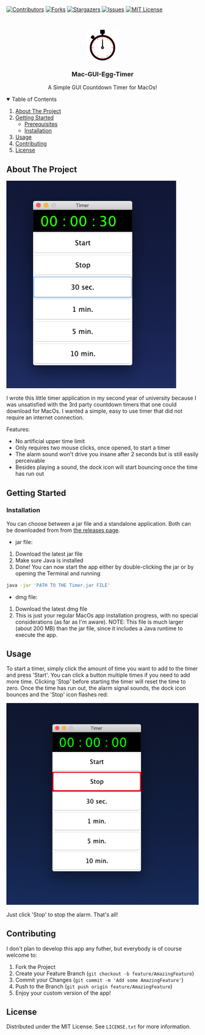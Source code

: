 <!--
*** Thanks for checking out the Best-README-Template. If you have a suggestion
*** that would make this better, please fork the repo and create a pull request
*** or simply open an issue with the tag "enhancement".
*** Thanks again! Now go create something AMAZING! :D
-->



<!-- PROJECT SHIELDS -->
<!--
*** I'm using markdown "reference style" links for readability.
*** Reference links are enclosed in brackets [ ] instead of parentheses ( ).
*** See the bottom of this document for the declaration of the reference variables
*** for contributors-url, forks-url, etc. This is an optional, concise syntax you may use.
*** https://www.markdownguide.org/basic-syntax/#reference-style-links
-->
[![Contributors][contributors-shield]][contributors-url]
[![Forks][forks-shield]][forks-url]
[![Stargazers][stars-shield]][stars-url]
[![Issues][issues-shield]][issues-url]
[![MIT License][license-shield]][license-url]



<!-- PROJECT LOGO -->
<br />
<p align="center">
  <a href="https://github.com/mamei16/Mac-GUI-Egg-Timer">
    <img src="screenshots/timer_icon.png" alt="Logo" width="80" height="80">
  </a>

  <h3 align="center">Mac-GUI-Egg-Timer</h3>

  <p align="center">
    A Simple GUI Countdown Timer for MacOs!
  </p>
</p>



<!-- TABLE OF CONTENTS -->
<details open="open">
  <summary>Table of Contents</summary>
  <ol>
    <li>
      <a href="#about-the-project">About The Project</a>
    </li>
    <li>
      <a href="#getting-started">Getting Started</a>
      <ul>
        <li><a href="#prerequisites">Prerequisites</a></li>
        <li><a href="#installation">Installation</a></li>
      </ul>
    </li>
    <li><a href="#usage">Usage</a></li>
    <li><a href="#contributing">Contributing</a></li>
    <li><a href="#license">License</a></li>
  </ol>
</details>



<!-- ABOUT THE PROJECT -->
## About The Project

[![Product Name Screen Shot][screenshot1]]()

I wrote this little timer application in my second year of university because I was unsatisfied with the 3rd party countdown timers that one could download for MacOs. I wanted a simple, easy to use timer that did not require an internet connection.

Features:
* No artificial upper time limit
* Only requires two mouse clicks, once opened, to start a timer
* The alarm sound won't drive you insane after 2 seconds but is still easily perceivable
* Besides playing a sound, the dock icon will start bouncing once the time has run out

<!-- GETTING STARTED -->
## Getting Started


### Installation

You can choose between a jar file and a standalone application. Both can be downloaded from from [the releases page](https://github.com/mamei16/Mac-GUI-Egg-Timer/releases).

* jar file: 

1. Download the latest jar file 
2. Make sure Java is installed
3. Done! You can now start the app either by double-clicking the jar or by opening the Terminal and running  
  ```sh
  java -jar 'PATH TO THE Timer.jar FILE'
  ```

* dmg file:

1. Download the latest dmg file 
2. This is just your regular MacOs app installation progress, with no special considerations (as far as I'm aware). 
NOTE: This file is much larger (about 200 MB) than the jar file, since it includes a Java runtime to execute the app. 


<!-- USAGE EXAMPLES -->
## Usage

To start a timer, simply click the amount of time you want to add to the timer and press 'Start'. You can click a button multiple times if you need to add more time. Clicking 'Stop' before starting the timer will reset the time to zero. Once the time has run out, the alarm signal sounds, the dock icon bounces and the 'Stop' icon flashes red:

[![Product Name Screen Shot2][screenshot2]]()

Just click 'Stop' to stop the alarm. That's all!


<!-- CONTRIBUTING -->
## Contributing

I don't plan to develop this app any futher, but everybody is of course welcome to:

1. Fork the Project
2. Create your Feature Branch (`git checkout -b feature/AmazingFeature`)
3. Commit your Changes (`git commit -m 'Add some AmazingFeature'`)
4. Push to the Branch (`git push origin feature/AmazingFeature`)
5. Enjoy your custom version of the app!



<!-- LICENSE -->
## License

Distributed under the MIT License. See `LICENSE.txt` for more information.



<!-- MARKDOWN LINKS & IMAGES -->
<!-- https://www.markdownguide.org/basic-syntax/#reference-style-links -->
[contributors-shield]: https://img.shields.io/github/contributors/mamei16/Mac-GUI-Egg-Timer.svg?style=for-the-badge
[contributors-url]: https://github.com/mamei16/Mac-GUI-Egg-Timer/graphs/contributors
[forks-shield]: https://img.shields.io/github/forks/mamei16/Mac-GUI-Egg-Timer.svg?style=for-the-badge
[forks-url]: https://github.com/mamei16/Mac-GUI-Egg-Timer/network/members
[stars-shield]: https://img.shields.io/github/stars/mamei16/Mac-GUI-Egg-Timer.svg?style=for-the-badge
[stars-url]: https://github.com/mamei16/Mac-GUI-Egg-Timer/stargazers
[issues-shield]: https://img.shields.io/github/issues/mamei16/Mac-GUI-Egg-Timer.svg?style=for-the-badge
[issues-url]: https://github.com/mamei16/Mac-GUI-Egg-Timer/issues
[license-shield]: https://img.shields.io/github/license/mamei16/Mac-GUI-Egg-Timer.svg?style=for-the-badge
[license-url]: https://github.com/mamei16/Mac-GUI-Egg-Timer/blob/master/LICENSE.txt
[screenshot1]: screenshots/screenshot1.png
[screenshot2]: screenshots/screenshot2.png
